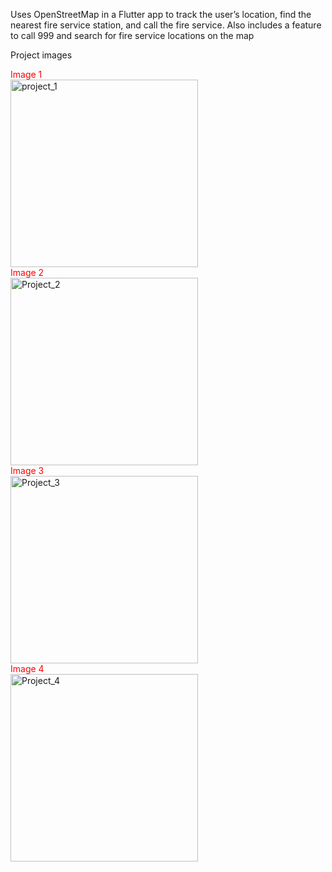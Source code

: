Uses OpenStreetMap in a Flutter app to track the user’s location, find the nearest fire service station, and call the fire service. 
Also includes a feature to call 999 and search for fire service locations on the map

Project images 
<div style="display: flex; flex-direction: column;gap: 50;">
  <div>
    <div style="color:red;">Image 1</div>
    <img src="https://github.com/user-attachments/assets/8a24e5df-b4c7-4e8e-b441-593118045f80" alt="project_1" width="300"/>
  </div>
  <div>
    <div style="color:red;">Image 2</div>
    <img src="https://github.com/user-attachments/assets/7e5ab3d9-d310-419c-8241-75708364e2b0" alt="Project_2" width="300"/>
  </div>
  <div>
    <div style="color:red;">Image 3</div>
    <img src="https://github.com/user-attachments/assets/39be85c2-52f9-493f-a5e5-e8b43062589f" alt="Project_3" width="300"/>
  </div>
  <div>
    <div style="color:red;">Image 4</div>
    <img src="https://github.com/user-attachments/assets/54ef4ebc-aca2-409a-b190-e3981a292798" alt="Project_4" width="300"/>
  </div>
</div>
